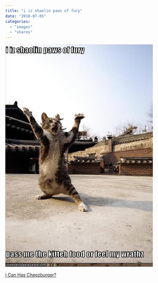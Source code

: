 ```yaml
---
title: "i iz shaolin paws of fury"
date: "2010-07-05"
categories: 
  - "images"
  - "shares"
---
```


![](images/tumblr_l4byzcgWcD1qz4vrlo1_500.jpg)

[I Can Has Cheezburger?](http://icanhascheezburger.com/2010/06/19/funny-pictures-feel-my-wrathz/)
